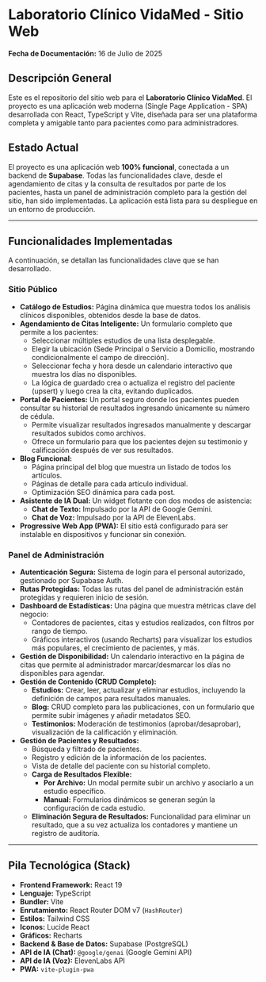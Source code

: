 # Laboratorio Clínico VidaMed - Sitio Web

**Fecha de Documentación:** 16 de Julio de 2025

## Descripción General

Este es el repositorio del sitio web para el **Laboratorio Clínico VidaMed**. El proyecto es una aplicación web moderna (Single Page Application - SPA) desarrollada con React, TypeScript y Vite, diseñada para ser una plataforma completa y amigable tanto para pacientes como para administradores.

## Estado Actual

El proyecto es una aplicación web **100% funcional**, conectada a un backend de **Supabase**. Todas las funcionalidades clave, desde el agendamiento de citas y la consulta de resultados por parte de los pacientes, hasta un panel de administración completo para la gestión del sitio, han sido implementadas. La aplicación está lista para su despliegue en un entorno de producción.

---

## Funcionalidades Implementadas

A continuación, se detallan las funcionalidades clave que se han desarrollado.

### **Sitio Público**

-   **Catálogo de Estudios:** Página dinámica que muestra todos los análisis clínicos disponibles, obtenidos desde la base de datos.
-   **Agendamiento de Citas Inteligente:** Un formulario completo que permite a los pacientes:
    -   Seleccionar múltiples estudios de una lista desplegable.
    -   Elegir la ubicación (Sede Principal o Servicio a Domicilio, mostrando condicionalmente el campo de dirección).
    -   Seleccionar fecha y hora desde un calendario interactivo que muestra los días no disponibles.
    -   La lógica de guardado crea o actualiza el registro del paciente (upsert) y luego crea la cita, evitando duplicados.
-   **Portal de Pacientes:** Un portal seguro donde los pacientes pueden consultar su historial de resultados ingresando únicamente su número de cédula.
    -   Permite visualizar resultados ingresados manualmente y descargar resultados subidos como archivos.
    -   Ofrece un formulario para que los pacientes dejen su testimonio y calificación después de ver sus resultados.
-   **Blog Funcional:**
    -   Página principal del blog que muestra un listado de todos los artículos.
    -   Páginas de detalle para cada artículo individual.
    -   Optimización SEO dinámica para cada post.
-   **Asistente de IA Dual:** Un widget flotante con dos modos de asistencia:
    -   **Chat de Texto:** Impulsado por la API de Google Gemini.
    -   **Chat de Voz:** Impulsado por la API de ElevenLabs.
-   **Progressive Web App (PWA):** El sitio está configurado para ser instalable en dispositivos y funcionar sin conexión.

### **Panel de Administración**

-   **Autenticación Segura:** Sistema de login para el personal autorizado, gestionado por Supabase Auth.
-   **Rutas Protegidas:** Todas las rutas del panel de administración están protegidas y requieren inicio de sesión.
-   **Dashboard de Estadísticas:** Una página que muestra métricas clave del negocio:
    -   Contadores de pacientes, citas y estudios realizados, con filtros por rango de tiempo.
    -   Gráficos interactivos (usando Recharts) para visualizar los estudios más populares, el crecimiento de pacientes, y más.
-   **Gestión de Disponibilidad:** Un calendario interactivo en la página de citas que permite al administrador marcar/desmarcar los días no disponibles para agendar.
-   **Gestión de Contenido (CRUD Completo):**
    -   **Estudios:** Crear, leer, actualizar y eliminar estudios, incluyendo la definición de campos para resultados manuales.
    -   **Blog:** CRUD completo para las publicaciones, con un formulario que permite subir imágenes y añadir metadatos SEO.
    -   **Testimonios:** Moderación de testimonios (aprobar/desaprobar), visualización de la calificación y eliminación.
-   **Gestión de Pacientes y Resultados:**
    -   Búsqueda y filtrado de pacientes.
    -   Registro y edición de la información de los pacientes.
    -   Vista de detalle del paciente con su historial completo.
    -   **Carga de Resultados Flexible:**
        -   **Por Archivo:** Un modal permite subir un archivo y asociarlo a un estudio específico.
        -   **Manual:** Formularios dinámicos se generan según la configuración de cada estudio.
    -   **Eliminación Segura de Resultados:** Funcionalidad para eliminar un resultado, que a su vez actualiza los contadores y mantiene un registro de auditoría.

---

## Pila Tecnológica (Stack)

- **Frontend Framework:** React 19
- **Lenguaje:** TypeScript
- **Bundler:** Vite
- **Enrutamiento:** React Router DOM v7 (`HashRouter`)
- **Estilos:** Tailwind CSS
- **Iconos:** Lucide React
- **Gráficos:** Recharts
- **Backend & Base de Datos:** Supabase (PostgreSQL)
- **API de IA (Chat):** `@google/genai` (Google Gemini API)
- **API de IA (Voz):** ElevenLabs API
- **PWA:** `vite-plugin-pwa`
